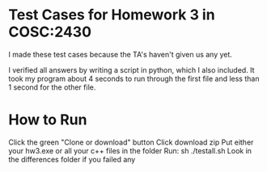 # Test Cases for Homework 3 in COSC:2430


I made these test cases because the TA's haven't given us any yet.

I verified all answers by writing a script in python, which I also included.
It took my program about 4 seconds to run through the first file and less than 1 second for the other file.

# How to Run
Click the green "Clone or download" button
Click download zip
Put either your hw3.exe or all your c++ files in the folder
Run: sh ./testall.sh
Look in the differences folder if you failed any







